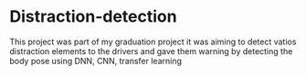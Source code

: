 # Distraction-detection
This project was part of my graduation project it was aiming to detect vatios distraction elements to the drivers and gave them warning by detecting the body pose using DNN, CNN, transfer learning
